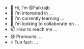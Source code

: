 - 👋 Hi, I’m @Faikrajb
- 👀 I’m interested in ...
- 🌱 I’m currently learning ...
- 💞️ I’m looking to collaborate on ...
- 📫 How to reach me ...
- 😄 Pronouns: ...
- ⚡ Fun fact: ...

<!---
Faikraj/Faikraj is a ✨ special ✨ repository because its `README.md` (this file) appears on your GitHub profile.
You can click the Preview link to take a look at your changes.
--->
